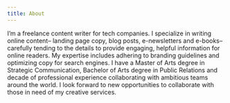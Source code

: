 ```yaml
---
title: About
---
```

I’m a freelance content writer for tech companies. I specialize in writing online content– landing page copy, blog posts, e-newsletters and e-books– carefully tending to the details to provide engaging, helpful information for online readers. My expertise includes adhering to branding guidelines and optimizing copy for search engines. I have a Master of Arts degree in Strategic Communication, Bachelor of Arts degree in Public Relations and decade of professional experience collaborating with ambitious teams around the world. I look forward to new opportunities to collaborate with those in need of my creative services.